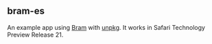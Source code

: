 ## bram-es

An example app using [Bram](https://bramjs.org) with [unpkg](https://unpkg.com). It works in Safari Technology Preview Release 21.
